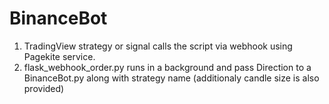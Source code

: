 # BinanceBot

 1. TradingView strategy or signal calls the script via webhook using Pagekite service.
 2. flask_webhook_order.py runs in a background and pass Direction to a BinanceBot.py along with strategy name (additionaly candle size is also provided)
 
